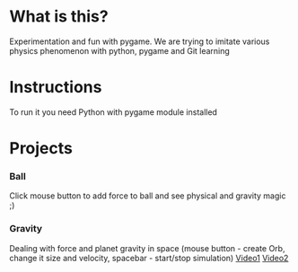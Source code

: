 # What is this?
Experimentation and  fun with pygame. We are trying to imitate various physics phenomenon with python, pygame and Git learning
# Instructions
To run it you need Python with pygame module installed
# Projects
### Ball
Click mouse button to add force to ball and see physical and gravity magic ;)
### Gravity
Dealing with force and planet gravity in space (mouse button - create Orb, change it size and velocity, spacebar - start/stop simulation)
[Video1](http://yopciem.myds.me/~maciek007/alfa.mp4) [Video2](http://yopciem.myds.me/~maciek007/pygame.mp4)
